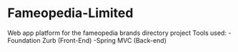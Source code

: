 # Fameopedia-Limited
Web app platform for the fameopedia brands directory project
 Tools used:
  -Foundation Zurb (Front-End)
  -Spring MVC (Back-end)

